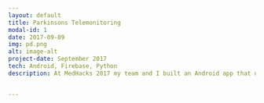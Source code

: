 ```yaml
---
layout: default
title: Parkinsons Telemonitoring
modal-id: 1
date: 2017-09-09
img: pd.png
alt: image-alt
project-date: September 2017
tech: Android, Firebase, Python
description: At MedHacks 2017 my team and I built an Android app that used accelerometer and voice input to track tremor levels and recommend appropriate follow-up actions. I was responsible for the Android app development and UI/UX design. We won the access to care track and 3rd prize overall. Check out the project description on Devpost <a href="https://devpost.com/software/parkinson-s-telemonitoring" target="_blank">here</a> and see the Github repository <a href="https://github.com/kylefirst/Parkinsons-Telemonitoring" target="_blank">here</a>.


---
```

